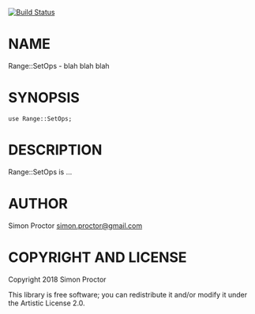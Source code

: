 [![Build Status](https://travis-ci.org/Scimon/perl6.svg?branch=master)](https://travis-ci.org/Scimon/perl6)

NAME
====

Range::SetOps - blah blah blah

SYNOPSIS
========

    use Range::SetOps;

DESCRIPTION
===========

Range::SetOps is ...

AUTHOR
======

Simon Proctor <simon.proctor@gmail.com>

COPYRIGHT AND LICENSE
=====================

Copyright 2018 Simon Proctor

This library is free software; you can redistribute it and/or modify it under the Artistic License 2.0.
